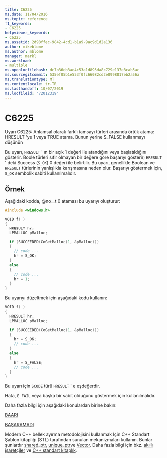```yaml
---
title: C6225
ms.date: 11/04/2016
ms.topic: reference
f1_keywords:
- C6225
helpviewer_keywords:
- C6225
ms.assetid: 2d98ffec-9842-4cd1-b1a9-9ac9d1d2a136
author: mikeblome
ms.author: mblome
manager: markl
ms.workload:
- multiple
ms.openlocfilehash: dc7b36eb3ae4c53a1d893da8c729e137e8cab5ac
ms.sourcegitcommit: 535ef05b1e553f0fc66082cd2e0998817eb2a56a
ms.translationtype: MT
ms.contentlocale: tr-TR
ms.lasthandoff: 10/07/2019
ms.locfileid: "72012319"
---
```

# <a name="c6225"></a>C6225

Uyarı C6225: Anlamsal olarak farklı tamsayı türleri arasında örtük atama: HRESULT 'ye 1 veya TRUE atama. Bunun yerine S_FALSE kullanmayı düşünün

Bu uyarı, `HRESULT` ' ın bir açık 1 değeri ile atandığını veya başlatıldığını gösterir. Boole türleri sıfır olmayan bir değere göre başarıyı gösterir; `HRESULT` ' deki Success (`S_OK`) 0 değeri ile belirtilir. Bu uyarı, genellikle Boolean ve `HRESULT` türlerinin yanlışlıkla karışmasına neden olur. Başarıyı göstermek için, `S_OK` sembolik sabiti kullanılmalıdır.

## <a name="example"></a>Örnek

Aşağıdaki kodda, @no__t 0 ataması bu uyarıyı oluşturur:

```cpp
#include <windows.h>

VOID f( )
{
  HRESULT hr;
  LPMALLOC pMalloc;

  if (SUCCEEDED(CoGetMalloc(1, &pMalloc)))
  {
    // code ...
    hr = S_OK;
  }
  else
  {
    // code ...
    hr = 1;
  }
}
```

Bu uyarıyı düzeltmek için aşağıdaki kodu kullanın:

```cpp
VOID f( )
{
  HRESULT hr;
  LPMALLOC pMalloc;

  if (SUCCEEDED(CoGetMalloc(1, &pMalloc)))
  {
    hr = S_OK;
    // code ...
  }
  else
  {
    hr = S_FALSE;
    // code ...
  }
}
```

Bu uyarı için `SCODE` türü `HRESULT` ' e eşdeğerdir.

Hata, `E_FAIL` veya başka bir sabit olduğunu göstermek için kullanılmalıdır.

Daha fazla bilgi için aşağıdaki konulardan birine bakın:

[BAARI](/windows/desktop/api/winerror/nf-winerror-succeeded)

[BAŞARAMADI](/windows/desktop/api/winerror/nf-winerror-failed)

Modern C++ bellek ayırma metodolojisini kullanmak Için C++ Standart Şablon kitaplığı (STL) tarafından sunulan mekanizmaları kullanın. Bunlar şunlardır [shared_ptr](/cpp/standard-library/shared-ptr-class), [unique_ptr](/cpp/standard-library/unique-ptr-class)ve [Vector](/cpp/standard-library/vector). Daha fazla bilgi için bkz. [akıllı işaretçiler](/cpp/cpp/smart-pointers-modern-cpp) ve [ C++ standart kitaplık](/cpp/standard-library/cpp-standard-library-reference).